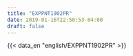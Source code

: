 ```yaml
---
title: "EXPPNT1902PR"
date: 2019-01-16T22:50:53-04:00
draft: false
---
```

{{< data_en "english/EXPPNT1902PR" >}}